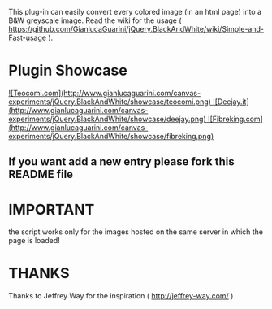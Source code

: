 This plug-in can easily convert every colored image (in an html page) into a B&W greyscale image.
Read the wiki for the usage ( https://github.com/GianlucaGuarini/jQuery.BlackAndWhite/wiki/Simple-and-Fast-usage ).

Plugin Showcase
=================



<a href="http://teocomi.com/photos/">
![Teocomi.com](http://www.gianlucaguarini.com/canvas-experiments/jQuery.BlackAndWhite/showcase/teocomi.png)
</a>


<a href="http://www.deejay.it/dj/extra/widget">
![Deejay.it](http://www.gianlucaguarini.com/canvas-experiments/jQuery.BlackAndWhite/showcase/deejay.png)
</a>

<a href="http://www.fibreking.com/">
![Fibreking.com](http://www.gianlucaguarini.com/canvas-experiments/jQuery.BlackAndWhite/showcase/fibreking.png)
</a>

If you want add a new entry please fork this README file
---------

IMPORTANT
=================
the script works only for the images hosted on the same server in which the page is loaded!

THANKS
=================
Thanks to Jeffrey Way for the inspiration ( http://jeffrey-way.com/ )
